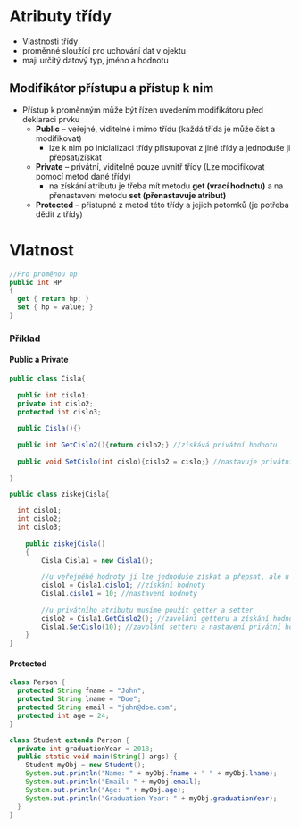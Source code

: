 # Atributy třídy
* Vlastnosti třídy
* proměnné sloužící pro uchování dat v ojektu
* mají určitý datový typ, jméno a hodnotu

## Modifikátor přístupu a přístup k nim
* Přístup k proměnným může být řízen uvedením modifikátoru před deklaraci prvku 
  - **Public** – veřejné, viditelné i mimo třídu (každá třída je může číst a modifikovat)
    - lze k nim po inicializaci třídy přistupovat z jiné třídy a jednoduše ji přepsat/získat
  - **Private** – privátní, viditelné pouze uvnitř třídy (Lze modifikovat pomocí metod dané třídy)
    - na získání atributu je třeba mít metodu **get (vrací hodnotu)** a na přenastavení metodu **set (přenastavuje atribut)**
  - **Protected** – přistupné z metod této třídy a jejich potomků (je potřeba dědit z třídy)
  
# Vlatnost

```C#
//Pro proměnou hp
public int HP
{
  get { return hp; }
  set { hp = value; }
}
```

### Příklad

#### Public a Private

```java
public class Cisla{
  
  public int cislo1;
  private int cislo2;
  protected int cislo3;
  
  public Cisla(){}
  
  public int GetCislo2(){return cislo2;} //získává privátní hodnotu
  
  public void SetCislo(int cislo){cislo2 = cislo;} //nastavuje privátní hodnotu
  
}

public class ziskejCisla{

  int cislo1;
  int cislo2;
  int cislo3;
  
    public ziskejCisla()
    {
        Cisla Cisla1 = new Cisla1();
        
        //u veřejnéhé hodnoty ji lze jednoduše získat a přepsat, ale u privátního atributu tohle nelze udělat
        cislo1 = Cisla1.cislo1; //získání hodnoty
        Cisla1.cislo1 = 10; //nastavení hodnoty
        
        //u privátního atributu musíme použít getter a setter
        cislo2 = Cisla1.GetCislo2(); //zavolání getteru a získání hodnoty
        Cisla1.SetCislo(10); //zavolání setteru a nastavení privátní hodnoty
    }
}
```

#### Protected 
```java
class Person {
  protected String fname = "John";
  protected String lname = "Doe";
  protected String email = "john@doe.com";
  protected int age = 24;
}

class Student extends Person {
  private int graduationYear = 2018;
  public static void main(String[] args) {
    Student myObj = new Student();
    System.out.println("Name: " + myObj.fname + " " + myObj.lname);
    System.out.println("Email: " + myObj.email);
    System.out.println("Age: " + myObj.age);
    System.out.println("Graduation Year: " + myObj.graduationYear);
  }
}
```
